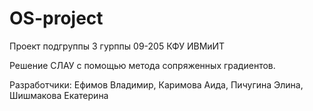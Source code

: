 OS-project
==========

Проект подгруппы 3 гурппы 09-205 КФУ ИВМиИТ

Решение СЛАУ с помощью метода сопряженных градиентов.

Разработчики:
  Ефимов Владимир,
  Каримова Аида,
  Пичугина Элина,
  Шишмакова Екатерина
